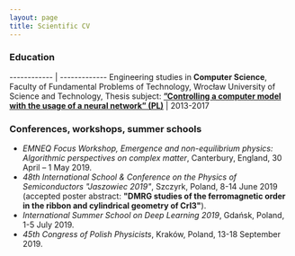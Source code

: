 ```yaml
---
layout: page
title: Scientific CV
---
```


### Education

------------ | -------------
Engineering studies in **Computer Science**, Faculty of Fundamental Problems of Technology, Wrocław University of Science and Technology, Thesis subject: [**”Controlling a computer model with the usage of a neural network” (PL)**](assets/eng_thesis.pdf) | 2013-2017



<!-- Master’s studies in **Computer Science**, Faculty of Fundamental Problems of Technology,
Wrocław University of Science and Technology, Specialization: **Algorithmics**,
Thesis subject: [**”Implementation of algorithms on a quantum
computer” (ENG)**](assets/msc_thesis.pdf) | 2017-2018 -->


### Conferences, workshops, summer schools

- *EMNEQ Focus Workshop, Emergence and non-equilibrium physics: Algorithmic perspectives on complex matter*, Canterbury, England, 30 April – 1 May 2019.
- *48th International School & Conference on the Physics of Semiconductors
"Jaszowiec 2019"*, Szczyrk, Poland, 8-14 June 2019 (accepted poster abstract: **"DMRG studies of the ferromagnetic order in the ribbon and cylindrical geometry of CrI3"**).
- *International Summer School on Deep Learning 2019*, Gdańsk, Poland, 1-5 July 2019.
- *45th Congress of Polish Physicists*, Kraków, Poland, 13-18 September 2019.
